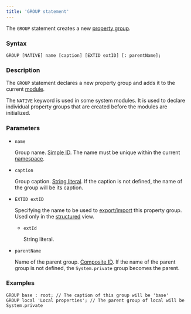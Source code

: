 ```yaml
---
title: 'GROUP statement'
---
```


The `GROUP` statement creates a new [property group](Groups_of_properties_and_actions.md).

### Syntax

```
GROUP [NATIVE] name [caption] [EXTID extID] [: parentName];
```

### Description

The `GROUP` statement declares a new property group and adds it to the current [module](Modules.md).  

The `NATIVE` keyword is used in some system modules. It is used to declare individual property groups that are created before the modules are initialized.

### Parameters

- `name`

    Group name. [Simple ID](IDs.md#id). The name must be unique within the current [namespace](Naming.md#namespace).

- `caption`

    Group caption. [String literal](Literals.md#strliteral). If the caption is not defined, the name of the group will be its caption.  

- `EXTID extID`

    Specifying the name to be used to [export/import](Structured_view.md#extid) this property group. Used only in the [structured](Structured_view.md) view.

    - `extId`

        String literal.

- `parentName`

    Name of the parent group. [Сomposite ID](IDs.md#cid). If the name of the parent group is not defined, the `System.private` group becomes the parent.  

### Examples

```lsf
GROUP base : root; // The caption of this group will be 'base'
GROUP local 'Local properties'; // The parent group of local will be System.private
```

